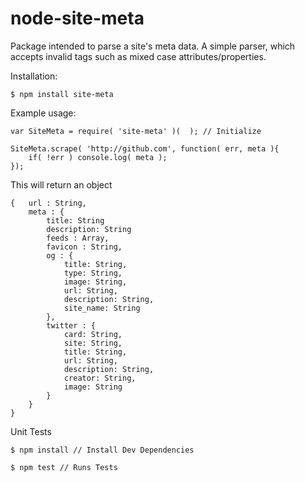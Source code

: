 # node-site-meta

Package intended to parse a site's meta data.  A simple parser, which accepts invalid tags such as mixed case attributes/properties.

Installation:

    $ npm install site-meta

Example usage:

    var SiteMeta = require( 'site-meta' )(  ); // Initialize

    SiteMeta.scrape( 'http://github.com', function( err, meta ){
        if( !err ) console.log( meta );
    });

This will return an object

    {   url : String,
        meta : {
            title: String
            description: String
            feeds : Array,
            favicon : String,
            og : {
                title: String,
                type: String,
                image: String,
                url: String,
                description: String,
                site_name: String
            },
            twitter : {
                card: String,
                site: String,
                title: String,
                url: String,
                description: String,
                creator: String,
                image: String
            }
        }
    }


Unit Tests

    $ npm install // Install Dev Dependencies

    $ npm test // Runs Tests